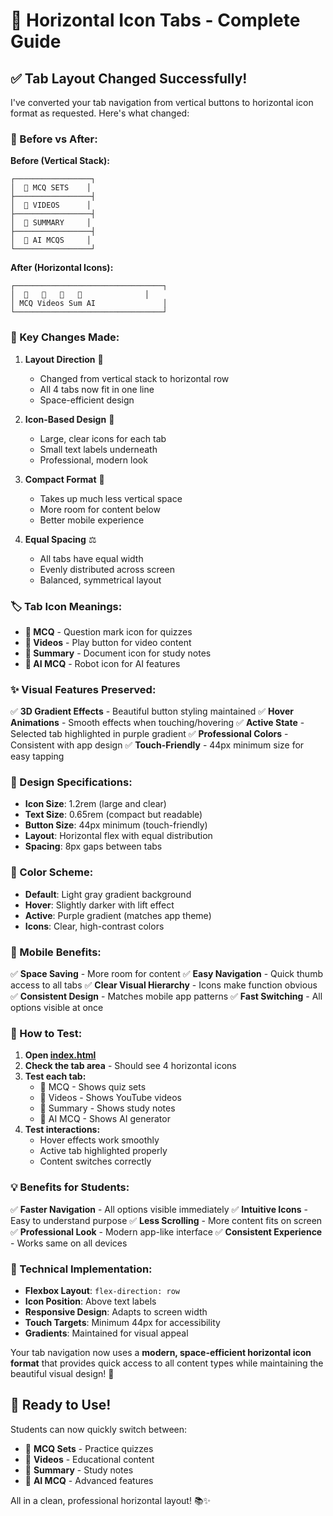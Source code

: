 # 🎨 Horizontal Icon Tabs - Complete Guide

## ✅ **Tab Layout Changed Successfully!**

I've converted your tab navigation from vertical buttons to horizontal icon format as requested. Here's what changed:

### **🔄 Before vs After:**

**Before (Vertical Stack):**
```
┌─────────────────┐
│  📝 MCQ SETS    │
├─────────────────┤
│  🎥 VIDEOS      │
├─────────────────┤
│  📄 SUMMARY     │
├─────────────────┤
│  🤖 AI MCQS     │
└─────────────────┘
```

**After (Horizontal Icons):**
```
┌─────────────────────────────────┐
│  📝   🎥   📄   🤖              │
│ MCQ Videos Sum AI               │
└─────────────────────────────────┘
```

### **🎯 Key Changes Made:**

1. **Layout Direction** 📐
   - Changed from vertical stack to horizontal row
   - All 4 tabs now fit in one line
   - Space-efficient design

2. **Icon-Based Design** 🎨
   - Large, clear icons for each tab
   - Small text labels underneath
   - Professional, modern look

3. **Compact Format** 📱
   - Takes up much less vertical space
   - More room for content below
   - Better mobile experience

4. **Equal Spacing** ⚖️
   - All tabs have equal width
   - Evenly distributed across screen
   - Balanced, symmetrical layout

### **🏷️ Tab Icon Meanings:**

- **📝 MCQ** - Question mark icon for quizzes
- **🎥 Videos** - Play button for video content  
- **📄 Summary** - Document icon for study notes
- **🤖 AI MCQ** - Robot icon for AI features

### **✨ Visual Features Preserved:**

✅ **3D Gradient Effects** - Beautiful button styling maintained
✅ **Hover Animations** - Smooth effects when touching/hovering
✅ **Active State** - Selected tab highlighted in purple gradient
✅ **Professional Colors** - Consistent with app design
✅ **Touch-Friendly** - 44px minimum size for easy tapping

### **📐 Design Specifications:**

- **Icon Size**: 1.2rem (large and clear)
- **Text Size**: 0.65rem (compact but readable)
- **Button Size**: 44px minimum (touch-friendly)
- **Layout**: Horizontal flex with equal distribution
- **Spacing**: 8px gaps between tabs

### **🎨 Color Scheme:**

- **Default**: Light gray gradient background
- **Hover**: Slightly darker with lift effect
- **Active**: Purple gradient (matches app theme)
- **Icons**: Clear, high-contrast colors

### **📱 Mobile Benefits:**

✅ **Space Saving** - More room for content
✅ **Easy Navigation** - Quick thumb access to all tabs
✅ **Clear Visual Hierarchy** - Icons make function obvious
✅ **Consistent Design** - Matches mobile app patterns
✅ **Fast Switching** - All options visible at once

### **🧪 How to Test:**

1. **Open [index.html](index.html)**
2. **Check the tab area** - Should see 4 horizontal icons
3. **Test each tab:**
   - 📝 MCQ - Shows quiz sets
   - 🎥 Videos - Shows YouTube videos  
   - 📄 Summary - Shows study notes
   - 🤖 AI MCQ - Shows AI generator
4. **Test interactions:**
   - Hover effects work smoothly
   - Active tab highlighted properly
   - Content switches correctly

### **💡 Benefits for Students:**

✅ **Faster Navigation** - All options visible immediately
✅ **Intuitive Icons** - Easy to understand purpose
✅ **Less Scrolling** - More content fits on screen
✅ **Professional Look** - Modern app-like interface
✅ **Consistent Experience** - Works same on all devices

### **🎯 Technical Implementation:**

- **Flexbox Layout**: `flex-direction: row`
- **Icon Position**: Above text labels
- **Responsive Design**: Adapts to screen width
- **Touch Targets**: Minimum 44px for accessibility
- **Gradients**: Maintained for visual appeal

Your tab navigation now uses a **modern, space-efficient horizontal icon format** that provides quick access to all content types while maintaining the beautiful visual design! 🎉

## 🚀 **Ready to Use!**

Students can now quickly switch between:
- 📝 **MCQ Sets** - Practice quizzes
- 🎥 **Videos** - Educational content
- 📄 **Summary** - Study notes  
- 🤖 **AI MCQ** - Advanced features

All in a clean, professional horizontal layout! 📚✨